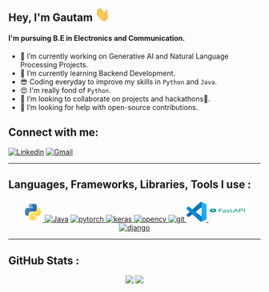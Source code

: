## Hey, I'm Gautam <img src="https://raw.githubusercontent.com/ABSphreak/ABSphreak/master/gifs/Hi.gif" width="30px">


#### I'm pursuing B.E in Electronics and Communication.

- 🔭 I’m currently working on Generative AI and Natural Language Processing Projects.
- 🌱 I’m currently learning Backend Development.
- 😎 Coding everyday to improve my skills in `Python` and `Java`.
- 😍 I'm really fond of `Python`.
- 👯 I’m looking to collaborate on projects and hackathons🤝.
- 🤔 I’m looking for help with open-source contributions.


## Connect with me:

[![Linkedin](https://img.shields.io/badge/-gautam-blue?style=flat-square&logo=Linkedin&logoColor=white&link=https://www.linkedin.com/in/gautam-chutani-2762171b9/)](https://www.linkedin.com/in/gautam-chutani-2762171b9/)
[![Gmail](https://img.shields.io/badge/-gautamabd17@gmail.com-c14438?style=flat-square&logo=Gmail&logoColor=white&link=mailto:gautamabd17@gmail.com)](mailto:gautamabd17@gmail.com)

 
----

## Languages, Frameworks, Libraries, Tools I use :

<p align="center">
 <a href="https://www.python.org" target="_blank"> <img src="https://raw.githubusercontent.com/devicons/devicon/master/icons/python/python-original.svg" alt="python" width="40" height="40"/> </a>
<a href="https://www.java.com/en/"><img width="75" alt="Java" src="https://static.javatpoint.com/core/images/java-logo1.png"></a>
<a href="https://pytorch.org/" target="_blank"> <img src="https://raw.githubusercontent.com/valohai/ml-logos/master/pytorch.svg" alt="pytorch" width="90" height="40"/> </a>
<a href="https://keras.io/" target="_blank"> <img src="https://keras.io/img/logo.png" alt="keras" width="90" height="30"/> </a>
<a href="https://opencv.org/" target="_blank"> <img src="https://upload.wikimedia.org/wikipedia/commons/thumb/3/32/OpenCV_Logo_with_text_svg_version.svg/730px-OpenCV_Logo_with_text_svg_version.svg.png" alt="opencv" width="35"/> </a>
<a href="https://git-scm.com/" target="_blank"> <img src="https://www.vectorlogo.zone/logos/git-scm/git-scm-icon.svg" alt="git" width="40" height="40"/> </a>
<a href="https://code.visualstudio.com/" target="_blank"> <img src="https://raw.githubusercontent.com/github/explore/80688e429a7d4ef2fca1e82350fe8e3517d3494d/topics/visual-studio-code/visual-studio-code.png" alt="git" width="40" height="40"/> </a> 
<!-- <a href="https://heroku.com" target="_blank"> <img src="https://www.vectorlogo.zone/logos/heroku/heroku-icon.svg" alt="heroku" width="40" height="40"/> </a> -->
<!-- <a href="https://www.w3.org/html/" target="_blank"> <img src="https://raw.githubusercontent.com/devicons/devicon/master/icons/html5/html5-original-wordmark.svg" alt="html5" width="40" height="40"/> </a> <a href="https://www.w3schools.com/css/" target="_blank"> <img src="https://raw.githubusercontent.com/devicons/devicon/master/icons/css3/css3-original-wordmark.svg" alt="css3" width="40" height="40"/> </a> 
<a href="https://developer.mozilla.org/en-US/docs/Web/JavaScript" target="_blank"> <img src="https://raw.githubusercontent.com/devicons/devicon/master/icons/javascript/javascript-original.svg" alt="javascript" width="40" height="40"/> </a> -->
<a href="https://fastapi.tiangolo.com/" target="_blank"> <img src="https://raw.githubusercontent.com/devicons/devicon/master/icons/fastapi/fastapi-plain-wordmark.svg" alt="FastAPI" width="75" height="45"/> </a>
<a href="https://www.djangoproject.com/" target="_blank"> <img src="https://www.vectorlogo.zone/logos/djangoproject/djangoproject-ar21.svg" alt="django" width="60" height="40"/> </a>
<!-- <a href="https://go.dev/" target="_blank"> <img src="https://www.vectorlogo.zone/logos/golang/golang-official.svg" alt="Golang" width="60" height="40"/> </a> -->

</p>

----

## GitHub Stats :

<p align="center">
  
  <img src="https://github-readme-stats.vercel.app/api?username=gautamgc17&hide=stars&show_icons=true&count_private=true&theme=tokyonight&line_height=32">
  <img src="https://github-readme-stats.vercel.app/api/top-langs/?username=gautamgc17&theme=tokyonight">

</p>


